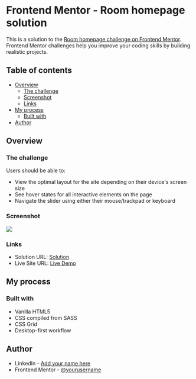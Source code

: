 # Frontend Mentor - Room homepage solution

This is a solution to the [Room homepage challenge on Frontend Mentor](https://www.frontendmentor.io/challenges/room-homepage-BtdBY_ENq). Frontend Mentor challenges help you improve your coding skills by building realistic projects. 

## Table of contents

- [Overview](#overview)
  - [The challenge](#the-challenge)
  - [Screenshot](#screenshot)
  - [Links](#links)
- [My process](#my-process)
  - [Built with](#built-with)
- [Author](#author)


## Overview

### The challenge

Users should be able to:

- View the optimal layout for the site depending on their device's screen size
- See hover states for all interactive elements on the page
- Navigate the slider using either their mouse/trackpad or keyboard

### Screenshot

![](![image](https://github.com/user-attachments/assets/900cff48-2ca8-4767-b5bb-8dcd846d2cd6))

### Links

- Solution URL: [Solution]()
- Live Site URL: [Live Demo](https://stefan3002.github.io/Frontend-mentor---Room-homepage/)

## My process

### Built with

- Vanilla HTML5
- CSS compiled from SASS
- CSS Grid
- Desktop-first workflow

## Author

- LinkedIn - [Add your name here](https://www.linkedin.com/in/%C8%99tefan-secrieru-b0b60b224/)
- Frontend Mentor - [@yourusername](https://www.frontendmentor.io/profile/Stefan3002)
